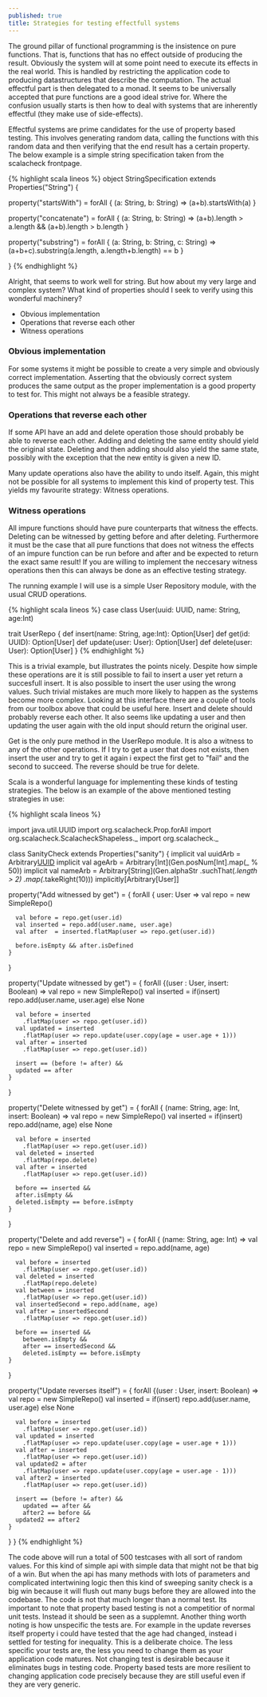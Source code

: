 ```yaml
---
published: true
title: Strategies for testing effectfull systems
---
```


The ground pillar of functional programming is the insistence on pure functions. That is, functions that has no effect outside of producing the result. Obviously the system will at some point need to execute its effects in the real world. This is handled by restricting the application code to producing datastructures that describe the computation. The actual effectful part is then delegated to a monad. It seems to be universally accepted that pure functions are a good ideal strive for. Where the confusion usually starts is then how to deal with systems that are inherently effectful (they make use of side-effects).

Effectful systems are prime candidates for the use of property based testing. This involves generating random data, calling the functions with this random data and then verifying that the end result has a certain property. The below example is a simple string specification taken from the scalacheck frontpage.

{% highlight scala lineos %}
object StringSpecification extends Properties("String") {

  property("startsWith") = forAll { (a: String, b: String) =>
    (a+b).startsWith(a)
  }

  property("concatenate") = forAll { (a: String, b: String) =>
    (a+b).length > a.length && (a+b).length > b.length
  }

  property("substring") = forAll { (a: String, b: String, c: String) =>
    (a+b+c).substring(a.length, a.length+b.length) == b
  }

}
{% endhighlight %}

Alright, that seems to work well for string. But how about my very large and complex system? What kind of properties should I seek to verify using this wonderful machinery?

- Obvious implementation
- Operations that reverse each other
- Witness operations

### Obvious implementation
For some systems it might be possible to create a very simple and obviously correct implementation. Asserting that the obviously correct system produces the same output as the proper implementation is a good property to test for. This might not always be a feasible strategy.

### Operations that reverse each other
If some API have an add and delete operation those should probably be able to reverse each other. Adding and deleting the same entity should yield the original state. Deleting and then adding should also yield the same state, possibly with the exception that the new entity is given a new ID.

Many update operations also have the ability to undo itself. Again, this might not be possible for all systems to implement this kind of property test. This yields my favourite strategy: Witness operations.

### Witness operations
All impure functions should have pure counterparts that witness the effects. Deleting can be witnessed by getting before and after deleting. Furthermore it must be the case that all pure functions that does not witness the effects of an impure function can be run before and after and be expected to return the exact same result! If you are willing to implement the neccesary witness operations then this can always be done as an effective testing strategy.

The running example I will use is a simple User Repository module, with the usual CRUD operations.

{% highlight scala lineos %}
case class User(uuid: UUID, name: String, age:Int)

trait UserRepo {
  def insert(name: String, age:Int): Option[User]
  def get(id: UUID): Option[User]
  def update(user: User): Option[User]
  def delete(user: User): Option[User]
}
{% endhighlight %}

This is a trivial example, but illustrates the points nicely. Despite how simple these operations are it is still possible to fail to insert a user yet return a succesfull insert. It is also possible to insert the user using the wrong values. Such trivial mistakes are much more likely to happen as the systems become more complex. Looking at this interface there are a couple of tools from our toolbox above that could be useful here. Insert and delete should probably reverse each other. It also seems like updating a user and then updating the user again with the old input should return the original user.

Get is the only pure method in the UserRepo module. It is also a witness to any of the other operations. If I try to get a user that does not exists, then insert the user and try to get it again i expect the first get to "fail" and the second to succeed. The reverse should be true for delete.

Scala is a wonderful language for implementing these kinds of testing strategies. The below is an example of the above mentioned testing strategies in use:

{% highlight scala lineos %}

import java.util.UUID
import org.scalacheck.Prop.forAll
import org.scalacheck.ScalacheckShapeless._
import org.scalacheck._

class SanityCheck extends Properties("sanity") {
  implicit val uuidArb = 
    Arbitrary[UUID](Gen.uuid)
  implicit val ageArb = 
    Arbitrary[Int](Gen.posNum[Int].map(_ % 50))
  implicit val nameArb = 
    Arbitrary[String](Gen.alphaStr
      .suchThat(_.length > 2)
      .map(_.takeRight(10)))
  implicitly[Arbitrary[User]]

  property("Add witnessed by get") = {
    forAll { user: User  =>
      val repo = new SimpleRepo()

      val before = repo.get(user.id)
      val inserted = repo.add(user.name, user.age)
      val after  = inserted.flatMap(user => repo.get(user.id))

      before.isEmpty && after.isDefined
    }
  }

  property("Update witnessed by get") = {
    forAll {(user : User, insert: Boolean) =>
      val repo = new SimpleRepo()
      val inserted = if(insert) repo.add(user.name, user.age) else None

      val before = inserted
        .flatMap(user => repo.get(user.id))
      val updated = inserted
        .flatMap(user => repo.update(user.copy(age = user.age + 1)))
      val after = inserted
        .flatMap(user => repo.get(user.id))

      insert == (before != after) &&
      updated == after
    }
  }

  property("Delete witnessed by get") = {
    forAll { (name: String, age: Int, insert: Boolean) =>
      val repo = new SimpleRepo()
      val inserted = 
        if(insert) repo.add(name, age) 
        else None

      val before = inserted
        .flatMap(user => repo.get(user.id))
      val deleted = inserted
        .flatMap(repo.delete)
      val after = inserted
        .flatMap(user => repo.get(user.id))

      before == inserted &&
      after.isEmpty &&
      deleted.isEmpty == before.isEmpty
    }
  }

  property("Delete and add reverse") = {
    forAll { (name: String, age: Int) =>
      val repo = new SimpleRepo()
      val inserted = repo.add(name, age)

      val before = inserted
        .flatMap(user => repo.get(user.id))
      val deleted = inserted
        .flatMap(repo.delete)
      val between = inserted
        .flatMap(user => repo.get(user.id))
      val insertedSecond = repo.add(name, age)
      val after = insertedSecond
        .flatMap(user => repo.get(user.id))

      before == inserted &&
        between.isEmpty &&
        after == insertedSecond &&
        deleted.isEmpty == before.isEmpty
    }
  }

  property("Update reverses itself") = {
    forAll {(user : User, insert: Boolean) =>
      val repo = new SimpleRepo()
      val inserted = 
        if(insert) repo.add(user.name, user.age) 
        else None

      val before = inserted
        .flatMap(user => repo.get(user.id))
      val updated = inserted
        .flatMap(user => repo.update(user.copy(age = user.age + 1)))
      val after = inserted
        .flatMap(user => repo.get(user.id))
      val updated2 = after
        .flatMap(user => repo.update(user.copy(age = user.age - 1)))
      val after2 = inserted
        .flatMap(user => repo.get(user.id))

      insert == (before != after) &&
        updated == after &&
        after2 == before &&
      updated2 == after2
    }
  }
}
{% endhighlight %}

The code above will run a total of 500 testcases with all sort of random values. For this kind of simple api with simple data that might not be that big of a win. But when the api has many methods with lots of parameters and complicated intertwining logic then this kind of sweeping sanity check is a big win because it will flush out many bugs before they are allowed into the codebase. The code is not that much longer than a normal test. Its important to note that property based testing is not a competitior of normal unit tests. Instead it should be seen as a supplemnt. Another thing worth noting is how unspecific the tests are. For example in the update reverses itself property i could have tested that the age had changed, instead i settled for testing for inequality. This is a deliberate choice. The less specific your tests are, the less you need to change them as your application code matures. Not changing test is desirable because it eliminates bugs in testing code. Property based tests are more resilient to changing application code precisely because they are still useful even if they are very generic.
